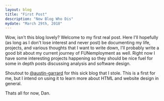 ```yaml
---
layout: blog
title: "First Post"
description: "New Blog Who Dis"
mydate: "March 29th, 2018"
---
```


Wow, isn't this blog lovely? Welcome to my first real post. Here I'll hopefully (as long as I don't lose interest and never post) be documenting my life, projects, and various thoughts that I want to write down, I'll probably write a good bit about my current journey of FUNemployment as well. Right now I have some interesting projects happening so they should be nice fuel for some in depth posts discussing analysis and software design.

Shoutout to <a href="https://www.github.com/austin-garrard/">@austin-garrard</a> for this sick blog that I stole. This is a first for me, but I intend on using it to learn more about HTML and website design in general.

Thats all for now,
Dan.